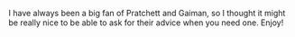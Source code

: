 I have always been a big fan of Pratchett and Gaiman, so I thought it might be really nice to be able to ask for their advice when you need one. Enjoy!